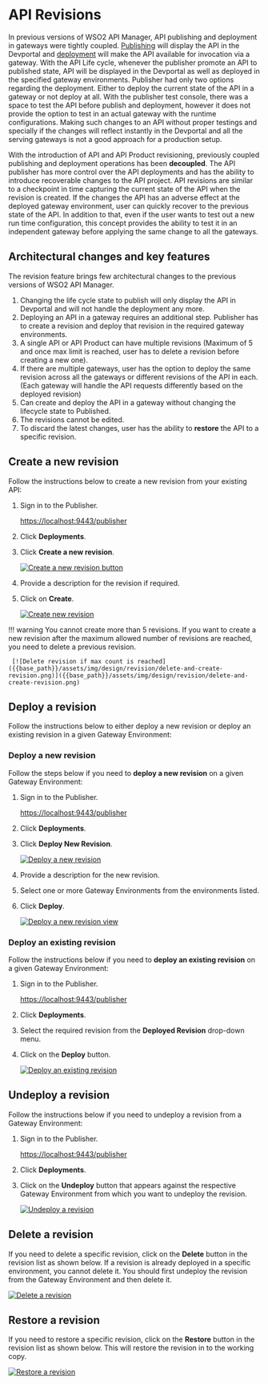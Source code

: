 # API Revisions

In previous versions of WSO2 API Manager, API publishing and deployment in gateways were tightly coupled. 
[Publishing]({{base_path}}/deploy-and-publish/publish-on-dev-portal/publish-an-api/) will display the 
API in the Devportal and [deployment]({{base_path}}/deploy-and-publish/deploy-on-gateway/deploy-api/deploy-an-api/) 
will make the API available for invocation via a gateway. With the API Life cycle, whenever the publisher promote an API to published state, 
API will be displayed in the Devportal as well as deployed in the specified gateway environments. Publisher had only two 
options regarding the deployment. Either to deploy the current state of the API in a gateway or not deploy at all. 
With the publisher test console, there was a space to test the API before publish and deployment, however it does not provide the option to test in an 
actual gateway with the runtime configurations. Making such changes to an API without proper testings and specially if 
the changes will reflect instantly in the Devportal and all the serving gateways is not a good approach for a production setup.  

With the introduction of API and API Product revisioning, previously coupled publishing and deployment operations has been **decoupled**.
The API publisher has more control over the API deployments and has the ability to introduce recoverable changes to the API project. 
API revisions are similar to a checkpoint in time capturing the current state of the API when the revision is created. If the changes
the API has an adverse effect at the deployed gateway environment, user can quickly recover to the previous state of the API.
In addition to that, even if the user wants to test out a new run time configuration, this concept provides the ability to test it in
an independent gateway before applying the same change to all the gateways.  

## Architectural changes and key features

The revision feature brings few architectural changes to the previous versions of WSO2 API Manager.

1. Changing the life cycle state to publish will only display the API in Devportal and will not handle the deployment any more.
2. Deploying an API in a gateway requires an additional step. Publisher has to create a revision and deploy that revision in the required gateway environments.
3. A single API or API Product can have multiple revisions (Maximum of 5 and once max limit is reached, user has to delete a revision before creating a new one). 
4. If there are multiple gateways, user has the option to deploy the same revision across all the gateways or different revisions of the API in each. (Each gateway will handle the API requests differently based on the deployed revision)
5. Can create and deploy the API in a gateway without changing the lifecycle state to Published.
6. The revisions cannot be edited.
7. To discard the latest changes, user has the ability to **restore** the API to a specific revision.

## Create a new revision

Follow the instructions below to create a new revision from your existing API:

1.  Sign in to the Publisher.

     [https://localhost:9443/publisher](https://localhost:9443/publisher)

2.  Click **Deployments**.
3.  Click **Create a new revision**.

     [![Create a new revision button]({{base_path}}/assets/img/design/revision/create-new-revision-button.png)]({{base_path}}/assets/img/design/revision/create-new-revision-button.png)

4.  Provide a description for the revision if required.
5.  Click on **Create**.

     [![Create new revision]({{base_path}}/assets/img/design/revision/create-revision.png)]({{base_path}}/assets/img/design/revision/create-revision.png)

!!! warning
    You cannot create more than 5 revisions. If you want to create a new revision after the maximum allowed number of revisions are reached, you need to delete a previous revision.

     [![Delete revision if max count is reached]({{base_path}}/assets/img/design/revision/delete-and-create-revision.png)]({{base_path}}/assets/img/design/revision/delete-and-create-revision.png)

## Deploy a revision

Follow the instructions below to either deploy a new revision or deploy an existing revision in a given Gateway Environment:

### Deploy a new revision

Follow the steps below if you need to **deploy a new revision** on a given Gateway Environment:

1. Sign in to the Publisher.

     [https://localhost:9443/publisher](https://localhost:9443/publisher)

2. Click **Deployments**.

3. Click **Deploy New Revision**.

     [![Deploy a new revision]({{base_path}}/assets/img/design/revision/deploy-new-revision.png)]({{base_path}}/assets/img/design/revision/deploy-new-revision.png)

4. Provide a description for the new revision.
5. Select one or more Gateway Environments from the environments listed.
6. Click **Deploy**.

     [![Deploy a new revision view]({{base_path}}/assets/img/design/revision/deploy-new-revision-example.png)]({{base_path}}/assets/img/design/revision/deploy-new-revision-example.png)

### Deploy an existing revision

Follow the instructions below if you need to **deploy an existing revision** on a given Gateway Environment:

1. Sign in to the Publisher.

     [https://localhost:9443/publisher](https://localhost:9443/publisher)

2. Click **Deployments**.
3. Select the required revision from the **Deployed Revision** drop-down menu.
4. Click on the **Deploy** button.

     [![Deploy an existing revision]({{base_path}}/assets/img/design/revision/deploy-existing-revision.png)]({{base_path}}/assets/img/design/revision/deploy-existing-revision.png)

## Undeploy a revision

Follow the instructions below if you need to undeploy a revision from a Gateway Environment:

1. Sign in to the Publisher.

     [https://localhost:9443/publisher](https://localhost:9443/publisher)

2. Click **Deployments**.
3. Click on the **Undeploy** button that appears against the respective Gateway Environment from which you want to undeploy the revision.

     [![Undeploy a revision]({{base_path}}/assets/img/design/revision/undeploy-revision.png)]({{base_path}}/assets/img/design/revision/undeploy-revision.png)

## Delete a revision

If you need to delete a specific revision, click on the **Delete** button in the revision list as shown below. If a revision is already deployed in a specific environment, you cannot delete it. You should first undeploy the revision from the Gateway Environment and then delete it.

[![Delete a revision]({{base_path}}/assets/img/design/revision/delete-revision.png)]({{base_path}}/assets/img/design/revision/delete-revision.png)

## Restore a revision

If you need to restore a specific revision, click on the **Restore** button in the revision list as shown below. This will restore the revision in to the working copy.

[![Restore a revision]({{base_path}}/assets/img/design/revision/restore-revision.png)]({{base_path}}/assets/img/design/revision/restore-revision.png)
